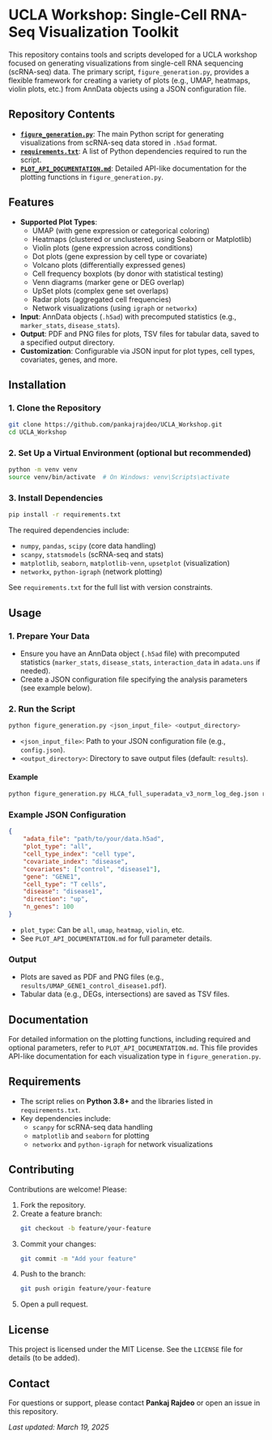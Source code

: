 # UCLA Workshop: Single-Cell RNA-Seq Visualization Toolkit

This repository contains tools and scripts developed for a UCLA workshop focused on generating visualizations from single-cell RNA sequencing (scRNA-seq) data. The primary script, `figure_generation.py`, provides a flexible framework for creating a variety of plots (e.g., UMAP, heatmaps, violin plots, etc.) from AnnData objects using a JSON configuration file.

## Repository Contents

- **[`figure_generation.py`](./figure_generation.py)**: The main Python script for generating visualizations from scRNA-seq data stored in `.h5ad` format.
- **[`requirements.txt`](./requirements.txt)**: A list of Python dependencies required to run the script.
- **[`PLOT_API_DOCUMENTATION.md`](./PLOT_API_DOCUMENTATION.md)**: Detailed API-like documentation for the plotting functions in `figure_generation.py`.

## Features

- **Supported Plot Types**:
  - UMAP (with gene expression or categorical coloring)
  - Heatmaps (clustered or unclustered, using Seaborn or Matplotlib)
  - Violin plots (gene expression across conditions)
  - Dot plots (gene expression by cell type or covariate)
  - Volcano plots (differentially expressed genes)
  - Cell frequency boxplots (by donor with statistical testing)
  - Venn diagrams (marker gene or DEG overlap)
  - UpSet plots (complex gene set overlaps)
  - Radar plots (aggregated cell frequencies)
  - Network visualizations (using `igraph` or `networkx`)
- **Input**: AnnData objects (`.h5ad`) with precomputed statistics (e.g., `marker_stats`, `disease_stats`).
- **Output**: PDF and PNG files for plots, TSV files for tabular data, saved to a specified output directory.
- **Customization**: Configurable via JSON input for plot types, cell types, covariates, genes, and more.

## Installation

### 1. Clone the Repository
```bash
git clone https://github.com/pankajrajdeo/UCLA_Workshop.git
cd UCLA_Workshop
```

### 2. Set Up a Virtual Environment (optional but recommended)
```bash
python -m venv venv
source venv/bin/activate  # On Windows: venv\Scripts\activate
```

### 3. Install Dependencies
```bash
pip install -r requirements.txt
```

The required dependencies include:
- `numpy`, `pandas`, `scipy` (core data handling)
- `scanpy`, `statsmodels` (scRNA-seq and stats)
- `matplotlib`, `seaborn`, `matplotlib-venn`, `upsetplot` (visualization)
- `networkx`, `python-igraph` (network plotting)

See `requirements.txt` for the full list with version constraints.

## Usage

### 1. Prepare Your Data
- Ensure you have an AnnData object (`.h5ad` file) with precomputed statistics (`marker_stats`, `disease_stats`, `interaction_data` in `adata.uns` if needed).
- Create a JSON configuration file specifying the analysis parameters (see example below).

### 2. Run the Script
```bash
python figure_generation.py <json_input_file> <output_directory>
```
- `<json_input_file>`: Path to your JSON configuration file (e.g., `config.json`).
- `<output_directory>`: Directory to save output files (default: `results`).

#### Example
```bash
python figure_generation.py HLCA_full_superadata_v3_norm_log_deg.json results
```

### Example JSON Configuration
```json
{
    "adata_file": "path/to/your/data.h5ad",
    "plot_type": "all",
    "cell_type_index": "cell type",
    "covariate_index": "disease",
    "covariates": ["control", "disease1"],
    "gene": "GENE1",
    "cell_type": "T cells",
    "disease": "disease1",
    "direction": "up",
    "n_genes": 100
}
```
- `plot_type`: Can be `all`, `umap`, `heatmap`, `violin`, etc.
- See `PLOT_API_DOCUMENTATION.md` for full parameter details.

### Output
- Plots are saved as PDF and PNG files (e.g., `results/UMAP_GENE1_control_disease1.pdf`).
- Tabular data (e.g., DEGs, intersections) are saved as TSV files.

## Documentation
For detailed information on the plotting functions, including required and optional parameters, refer to `PLOT_API_DOCUMENTATION.md`. This file provides API-like documentation for each visualization type in `figure_generation.py`.

## Requirements
- The script relies on **Python 3.8+** and the libraries listed in `requirements.txt`.
- Key dependencies include:
  - `scanpy` for scRNA-seq data handling
  - `matplotlib` and `seaborn` for plotting
  - `networkx` and `python-igraph` for network visualizations

## Contributing
Contributions are welcome! Please:

1. Fork the repository.
2. Create a feature branch:  
   ```bash
   git checkout -b feature/your-feature
   ```
3. Commit your changes:  
   ```bash
   git commit -m "Add your feature"
   ```
4. Push to the branch:  
   ```bash
   git push origin feature/your-feature
   ```
5. Open a pull request.

## License
This project is licensed under the MIT License. See the `LICENSE` file for details (to be added).

## Contact
For questions or support, please contact **Pankaj Rajdeo** or open an issue in this repository.

_Last updated: March 19, 2025_
